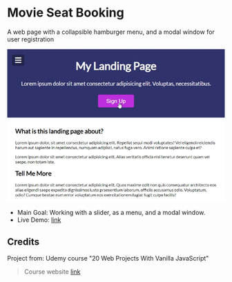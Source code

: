 # Movie Seat Booking

A web page with a collapsible hamburger menu, and a modal window for user registration

![screenshot of the app showing ....](./data/screenshot_01.jpg)

- Main Goal: Working with a slider, as a menu, and a modal window.
- Live Demo: [link](https://orses.github.io/vanilla_javascript/menu_slider_and_modal/src/)

## Credits

Project from: Udemy course "20 Web Projects With Vanilla JavaScript"

> Course website [link](https://www.udemy.com/course/web-projects-with-vanilla-javascript)
